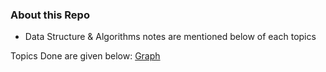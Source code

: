 ### About this Repo

- Data Structure & Algorithms notes are mentioned below of each topics

Topics Done are given below:
[Graph](https://github.com/rishisrivastava07/DSA/tree/main/Graphs "Graph")
